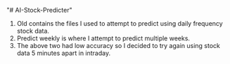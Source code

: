 "# AI-Stock-Predicter" 
 1. Old contains the files I used to attempt to predict using daily frequency stock data.
 2. Predict weekly is where I attempt to predict multiple weeks.
 3. The above two had low accuracy so I decided to try again using stock data 5 minutes apart in intraday.
 
 
